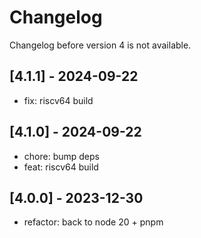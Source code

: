 # Changelog

Changelog before version 4 is not available.

## [4.1.1] - 2024-09-22

- fix: riscv64 build

## [4.1.0] - 2024-09-22

- chore: bump deps
- feat: riscv64 build

## [4.0.0] - 2023-12-30

- refactor: back to node 20 + pnpm
